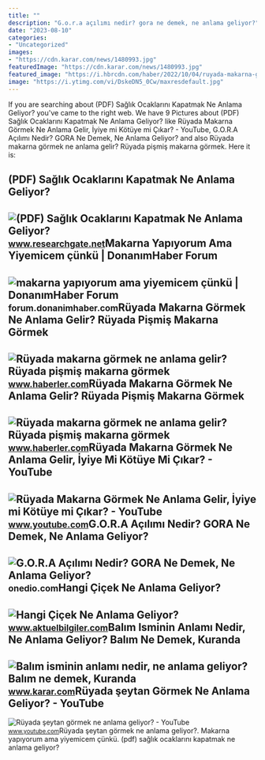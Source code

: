 ```yaml
---
title: ""
description: "G.o.r.a açılımı nedir? gora ne demek, ne anlama geliyor?"
date: "2023-08-10"
categories:
- "Uncategorized"
images:
- "https://cdn.karar.com/news/1480993.jpg"
featuredImage: "https://cdn.karar.com/news/1480993.jpg"
featured_image: "https://i.hbrcdn.com/haber/2022/10/04/ruyada-makarna-gormek-ne-anlama-gelir-ruyada-15334115_1039_m.jpg"
image: "https://i.ytimg.com/vi/DskeDN5_0Cw/maxresdefault.jpg"
---
```


If you are searching about (PDF) Sağlık Ocaklarını Kapatmak Ne Anlama Geliyor? you've came to the right web. We have 9 Pictures about (PDF) Sağlık Ocaklarını Kapatmak Ne Anlama Geliyor? like Rüyada Makarna Görmek Ne Anlama Gelir, İyiye mi Kötüye mi Çıkar? - YouTube, G.O.R.A Açılımı Nedir? GORA Ne Demek, Ne Anlama Geliyor? and also Rüyada makarna görmek ne anlama gelir? Rüyada pişmiş makarna görmek. Here it is:

(PDF) Sağlık Ocaklarını Kapatmak Ne Anlama Geliyor?
---------------------------------------------------

 ![(PDF) Sağlık Ocaklarını Kapatmak Ne Anlama Geliyor?](https://i1.rgstatic.net/publication/333380895_Saglik_Ocaklarini_Kapatmak_Ne_Anlama_Geliyor/links/5ce991f9a6fdccc9ddcff0da/largepreview.png) <small>www.researchgate.net</small>Makarna Yapıyorum Ama Yiyemicem çünkü | DonanımHaber Forum
----------------------------------------------------------

 ![makarna yapıyorum ama yiyemicem çünkü | DonanımHaber Forum](https://store.donanimhaber.com/c4/59/e3/c459e3eec9412f411a089c5f3a2b6c99.jpg) <small>forum.donanimhaber.com</small>Rüyada Makarna Görmek Ne Anlama Gelir? Rüyada Pişmiş Makarna Görmek
-------------------------------------------------------------------

 ![Rüyada makarna görmek ne anlama gelir? Rüyada pişmiş makarna görmek](https://i.hbrcdn.com/haber/2022/10/04/ruyada-makarna-gormek-ne-anlama-gelir-ruyada-15334115_1039_m.jpg) <small>www.haberler.com</small>Rüyada Makarna Görmek Ne Anlama Gelir? Rüyada Pişmiş Makarna Görmek
-------------------------------------------------------------------

 ![Rüyada makarna görmek ne anlama gelir? Rüyada pişmiş makarna görmek](https://i.hbrcdn.com/haber/2022/10/04/ruyada-makarna-gormek-ne-anlama-gelir-ruyada-15334115_9499_amp.jpg) <small>www.haberler.com</small>Rüyada Makarna Görmek Ne Anlama Gelir, İyiye Mi Kötüye Mi Çıkar? - YouTube
--------------------------------------------------------------------------

 ![Rüyada Makarna Görmek Ne Anlama Gelir, İyiye mi Kötüye mi Çıkar? - YouTube](https://i.ytimg.com/vi/DskeDN5_0Cw/maxresdefault.jpg) <small>www.youtube.com</small>G.O.R.A Açılımı Nedir? GORA Ne Demek, Ne Anlama Geliyor?
--------------------------------------------------------

 ![G.O.R.A Açılımı Nedir? GORA Ne Demek, Ne Anlama Geliyor?](https://img-s2.onedio.com/id-61c76ff7223f74010a25d727/rev-0/w-1200/h-668/f-jpg/s-eb64b8ed2077ea60c6fc1742484f0f422ad72ddb.jpg) <small>onedio.com</small>Hangi Çiçek Ne Anlama Geliyor?
------------------------------

 ![Hangi Çiçek Ne Anlama Geliyor?](https://www.aktuelbilgiler.com/d/news/5415.jpg) <small>www.aktuelbilgiler.com</small>Balım Isminin Anlamı Nedir, Ne Anlama Geliyor? Balım Ne Demek, Kuranda
----------------------------------------------------------------------

 ![Balım isminin anlamı nedir, ne anlama geliyor? Balım ne demek, Kuranda](https://cdn.karar.com/news/1480993.jpg) <small>www.karar.com</small>Rüyada şeytan Görmek Ne Anlama Geliyor? - YouTube
-------------------------------------------------

 ![Rüyada şeytan görmek ne anlama geliyor? - YouTube](https://i.ytimg.com/vi/jZjbSWvPm9g/maxresdefault.jpg) <small>www.youtube.com</small>Rüyada şeytan görmek ne anlama geliyor?. Makarna yapıyorum ama yiyemicem çünkü. (pdf) sağlık ocaklarını kapatmak ne anlama geliyor?
